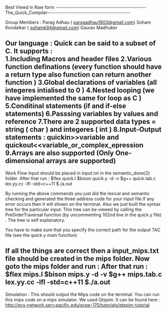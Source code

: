 Best Viewd in Raw form
---------------------------------------------The_Quick_Compiler-----------------------------------------

Group Members : Parag Adhau     ( paragadhau1803@gmail.com)
                Soham Kondalkar ( sohamk94@gmail.com)
             	Gaurav Madhuker
             
Our language : Quick can be said to a subset of C.
It supports :  
1.Including Macros and header files
2.Various function definations (every function should have a return type also function can return another function )
3.Global declarations of variables (all integeres intialised to 0 )
4.Nested looping (we have implemented the same for loop as C )
5.Conditinal statements (if and if-else statements)
6.Passsing variables by values and reference
7.There are 2 supported data types = string ( char ) and integeres ( int )
8.Input-Output statements : quickin>>variable and quickout<<variable_or_complex_epression
9.Arrays are also supported (Only One-dimensional arrays are supported)
------------------------------------------------------------------------------------------------------------------
Work Flow
Input should be placed in input.txt in the semantic_done(2) folder.
After that run :
$flex quick.l
$bison quick.y -d -v
$g++ quick.tab.c lex.yy.cc -lfl -std=c++11
$./a.out

By running the above commands you just did the lexical and semantic checking and generated the three address code for 
your input file.If any error occurs then it will shown on the terminal.
Also we just built the syntax tree for the particular input. This tree can be viewed by calling the PreOrderTraversal 
function (by uncommenting 102nd line in the quick.y file) . The tree is self explanatory.

You have to make sure that you specify the correct path for the output TAC file (see the quick.y main function)

If all the things are correct then a input_mips.txt  file should be created in the mips folder.
Now goto the mips folder and run :
After that run :
$flex mips.l
$bison mips.y -d -v
$g++ mips.tab.c lex.yy.cc -lfl -std=c++11
$./a.out
---------------------------------------------------------------------------------------------------------------
Simulation : 
This should output the Mips code on the terminal.
You can run this mips code on a mips simulator. We used Qtspim. It can be found here : 
http://ecs-network.serv.pacific.edu/ecpe-170/tutorials/qtspim-tutorial
